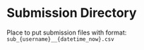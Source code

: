 # Submission Directory

Place to put submission files with format:
`sub_{username}__{datetime_now}.csv`